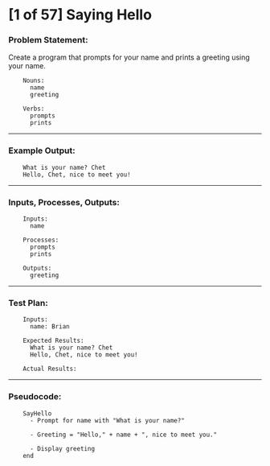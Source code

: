 # [1 of 57] Saying Hello

### Problem Statement:

Create a program that prompts for your name and prints a greeting using your name.

        Nouns:
          name
          greeting
        
        Verbs:
          prompts
          prints

---
### Example Output:

        What is your name? Chet
        Hello, Chet, nice to meet you!

---
### Inputs, Processes, Outputs:

        Inputs:
          name
          
        Processes:
          prompts
          prints
          
        Outputs:
          greeting

---
### Test Plan:

        Inputs:
          name: Brian
          
        Expected Results:
          What is your name? Chet
          Hello, Chet, nice to meet you!
          
        Actual Results:
        
---
### Pseudocode:

        SayHello
          - Prompt for name with "What is your name?"
          
          - Greeting = "Hello," + name + ", nice to meet you."
          
          - Display greeting
        end
